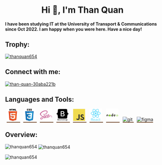 <h1 align="center">Hi 👋, I'm Than Quan</h1>
<h4 align="left">I have been studying IT at the University of Transport & Communications since Oct 2022. I am happy when you were here. Have a nice day!</h4>

<h2 align="left">Trophy:</h2>
<p align="left"> <a href="#"><img src="https://github-profile-trophy.vercel.app/?username=thanquan654&theme=onedark&margin-w=15&margin-h=15" alt="thanquan654" /></a> </p>

<h2 align="left">Connect with me:</h2>
<p align="left">
<a href="https://linkedin.com/in/than-quan-30aba221b" target="blank" title="Linkdin: Than Quan"><img align="center" src="https://raw.githubusercontent.com/rahuldkjain/github-profile-readme-generator/master/src/images/icons/Social/linked-in-alt.svg" alt="than-quan-30aba221b" height="30" width="40" /></a>
</p>

<h2 align="left" >Languages and Tools:</h2>
<p align="left"> <span title="HTML" style="margin: 5px; border-bottom:2px solid #6a3f21;"> <img src="https://raw.githubusercontent.com/devicons/devicon/master/icons/html5/html5-original-wordmark.svg" alt="html5" width="40" height="40"/> </span> <span title="CSS 3" style="margin: 5px; border-bottom:2px solid #6a3f21;"> <img src="https://raw.githubusercontent.com/devicons/devicon/master/icons/css3/css3-original-wordmark.svg" alt="css3" width="40" height="40"/> </span> <span title="SCSS" style="margin: 5px; border-bottom:2px solid #6a3f21;"> <img src="https://raw.githubusercontent.com/devicons/devicon/master/icons/sass/sass-original.svg" alt="sass" width="40" height="40"/> </span> <span title="Bootstrap" style="margin: 5px; border-bottom:2px solid #6a3f21;"> <img src="https://raw.githubusercontent.com/devicons/devicon/master/icons/bootstrap/bootstrap-plain-wordmark.svg" alt="bootstrap" width="40" height="40"/> </span>
<span title="Javascript" style="margin: 5px; border-bottom:2px solid #6a3f21;"> <img src="https://raw.githubusercontent.com/devicons/devicon/master/icons/javascript/javascript-original.svg" alt="javascript" width="40" height="40"/> </span> <span title="ReactJS" style="margin: 5px; border-bottom:2px solid #6a3f21;"> <img src="https://raw.githubusercontent.com/devicons/devicon/master/icons/react/react-original-wordmark.svg" alt="react" width="40" height="40"/> </span> <span title="NodeJS" style="margin: 5px; border-bottom:2px solid #6a3f21;"> <img src="https://raw.githubusercontent.com/devicons/devicon/master/icons/nodejs/nodejs-original-wordmark.svg" alt="nodejs" width="40" height="40"/> </span> <span title="Git" style="margin: 5px; border-bottom:2px solid #6a3f21;"> <img src="https://www.vectorlogo.zone/logos/git-scm/git-scm-icon.svg" alt="git" width="40" height="40"/> </span> <span title="Figma" style="margin: 5px; border-bottom:2px solid #6a3f21;"> <img src="https://www.vectorlogo.zone/logos/figma/figma-icon.svg" alt="figma" width="40" height="40"/> </span> </p>

<h2 align="left">Overview:</h2>
<p><img align="left" src="https://github-readme-stats.vercel.app/api/top-langs?username=thanquan654&show_icons=true&theme=dracula&locale=en&layout=compact" alt="thanquan654" /></p>

<p>&nbsp;<img align="center" src="https://github-readme-stats.vercel.app/api?username=thanquan654&show_icons=true&theme=dracula&locale=en" alt="thanquan654" /></p>

<p><img align="center" src="https://github-readme-streak-stats.herokuapp.com/?user=thanquan654&theme=dark" alt="thanquan654" /></p>


